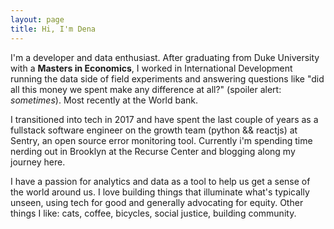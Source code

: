 ```yaml
---
layout: page
title: Hi, I'm Dena
---
```


I'm a developer and data enthusiast. After graduating from Duke University with a **Masters in Economics**, I worked in International Development running the data side of field experiments and answering questions like "did all this money we spent make any difference at all?" (spoiler alert: _sometimes_). Most recently at the World bank.

I transitioned into tech in 2017 and have spent the last couple of years as a fullstack software engineer on the growth team (python && reactjs) at Sentry, an open source error monitoring tool. Currently i'm spending time nerding out in Brooklyn at the Recurse Center and blogging along my journey here.

 I have a passion for analytics and data as a tool to help us get a sense of the world around us. I love building things that illuminate what's typically unseen, using tech for good and generally advocating for equity. Other things I like: cats, coffee, bicycles, social justice, building community.
